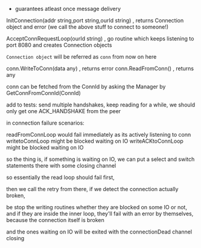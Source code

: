 - guarantees atleast once message delivery

InitConnection(addr string,port string,ourId string) , returns Connection object and error
(we call the above stuff to connect to someone!)

AcceptConnRequestLoop(ourId string) , go routine which keeps listening to port 8080 and creates Connection objects

`Connection object` will be referred as `conn` from now on here

conn.WriteToConn(data any) , returns error
conn.ReadFromConn() , returns any

conn can be fetched from the ConnId by asking the Manager by GetConnFromConnId(ConnId)


add to tests: send multiple handshakes, keep reading for a while, we should only get one ACK_HANDSHAKE from the peer



in connection failure scenarios:

readFromConnLoop would fail immediately as its actively listening to conn
writetoConnLoop might be blocked waiting on IO
writeACKtoConnLoop might be blocked waiting on IO

so the thing is, if something is waiting on IO, we can put a select and switch statements there with some closing channel



so essentially the read loop should fail first, 

then we call the retry from there, if we detect the connection actually broken,

be stop the writing routines whether they are blocked on some IO or not, and if they are inside the inner loop, they'll fail with an error by themselves, because the connection itself is broken

and the ones waiting on IO will be exited with the connectionDead channel closing